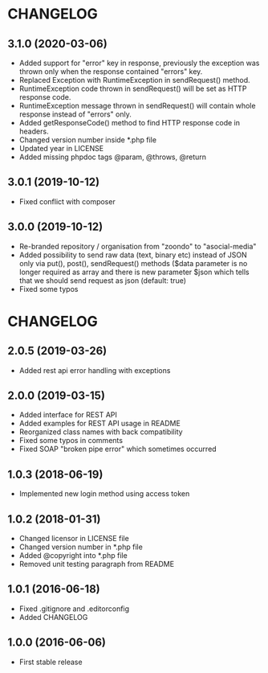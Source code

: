 # CHANGELOG

## 3.1.0 (2020-03-06)

- Added support for "error" key in response, previously the exception was thrown only when the response contained "errors" key.
- Replaced Exception with RuntimeException in sendRequest() method.
- RuntimeException code thrown in sendRequest() will be set as HTTP response code.
- RuntimeException message thrown in sendRequest() will contain whole response instead of "errors" only.
- Added getResponseCode() method to find HTTP response code in headers.
- Changed version number inside *.php file
- Updated year in LICENSE
- Added missing phpdoc tags @param, @throws, @return 

## 3.0.1 (2019-10-12)

- Fixed conflict with composer

## 3.0.0 (2019-10-12)

- Re-branded repository / organisation from "zoondo" to "asocial-media"
- Added possibility to send raw data (text, binary etc) instead of JSON only via put(), post(), sendRequest() methods ($data parameter is no longer required as array and there is new parameter $json which tells that we should send request as json (default: true)
- Fixed some typos

# CHANGELOG

## 2.0.5 (2019-03-26)

- Added rest api error handling with exceptions

## 2.0.0 (2019-03-15)

- Added interface for REST API
- Added examples for REST API usage in README
- Reorganized class names with back compatibility
- Fixed some typos in comments
- Fixed SOAP "broken pipe error" which sometimes occurred

## 1.0.3 (2018-06-19)

- Implemented new login method using access token

## 1.0.2 (2018-01-31)

- Changed licensor in LICENSE file
- Changed version number in *.php file
- Added @copyright into *.php file
- Removed unit testing paragraph from README

## 1.0.1 (2016-06-18)

- Fixed .gitignore and .editorconfig
- Added CHANGELOG

## 1.0.0 (2016-06-06)

- First stable release
